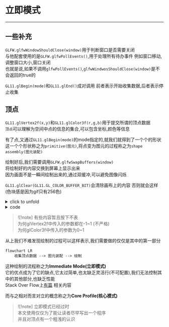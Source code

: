 # 立即模式

---

## 一些补充

`GLFW.glfwWindowShouldClose(window)`用于判断窗口是否需要关闭  
与他配套使用的是`GLFW.glfwPollEvents()`,用于处理所有待办事件 例如窗口移动,调整窗口大小,窗口关闭  
也就是说,如果不调用`glfwPollEvents()`,`glfwWindwosShouldClose(window)`是不会返回的true的

`GL11.glBegin(mode)`和`GL11.glEnd()`成对调用 前者表示开始收集数据,后者表示停止收集

## 顶点

`GL11.glVertex2f(x,y)`和`GL11.glColor3f(r,g,b)`用于提交所谓的顶点数据  
`顶点`可以理解为空间中点的信息的集合,可以包含坐标,颜色等信息

有了点,又通过`GL11.glBegin(mode)`的mode指定的,就我们就得到了一个个的形状  
这一个个形状称之为`primitive(图元)`,将点变为图元的过程称之为`shape assembly(图元装配)`

绘制好后,我们需要调用`GLFW.glfwSwapBuffers(window)`  
将绘制好的内容交换到屏幕上显示出来  
因为画面不是一瞬间绘制出来的,通过双缓冲,可以避免图像闪烁

`GL11.glClear(GL11.GL_COLOR_BUFFER_BIT)`会清除画布上的内容 否则就会这样(色块感是因为gif只有256色)
<details>
<summary>click to unfold</summary>

![withoutGlClear](explainImmediateMode/withoutGlClear.gif)
</details>

<details>
<summary>code</summary>

````kotlin
var offset  = 0f.toFloat()
while (!GLFW.glfwWindowShouldClose(window)) {
    //GL11.glClear(GL11.GL_COLOR_BUFFER_BIT)

    GL11.glBegin(GL11.GL_TRIANGLES)
    GL11.glVertex2f(0f, 0.5f + offset)
    GL11.glColor3f(1f, 0f, 0f)
    GL11.glVertex2f(-0.5f, -0.5f+ offset)
    GL11.glColor3f(0f, 1f, 0f)
    GL11.glVertex2f(0.5f, -0.5f+ offset)
    GL11.glColor3f(0f, 0f, 1f)
    GL11.glEnd()

    offset+=0.001f

    GLFW.glfwSwapBuffers(window)
    GLFW.glfwPollEvents()
}
````

</details>  

> ![!note]
> 有些内容暂且按下不表  
> 为何glVertex2f中传入的参数都在-1\~1 (不严格)  
> 为何glColor3f中传入的参数为0\~1

从上我们不难发现绘制的过程可以这样表示,我们需要做的仅仅是其中的第一部分

````mmd
flowchart LR
    收集顶点数据 --> 图元装配 --> 绘制
````

这种绘制的流程称之为**Immediate Mode(立即模式)**  
它的优点成为了它的缺点,它太过简单,也太缺乏灵活行(不可配置),我们无法控制其中的其他部分,也缺乏性能  
Stack Over Flow上[有篇](https://stackoverflow.com/questions/6733934/what-does-immediate-mode-mean-in-opengl)
相关内容

而与之相对而言对立的概念称之为**Core Profile(核心模式)**

> ![!note]
> 立即模式已经过时  
> 本文使用仅仅为了能让读者尽早写出一个程序  
> 并且对顶点有一个粗浅的认识